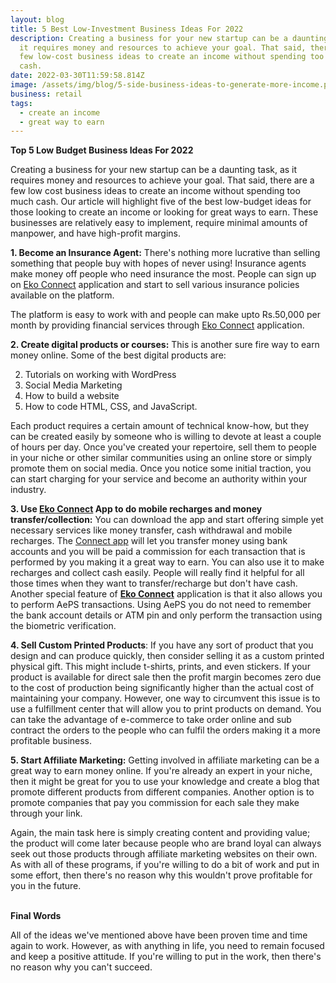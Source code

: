 ```yaml
---
layout: blog
title: 5 Best Low-Investment Business Ideas For 2022
description: Creating a business for your new startup can be a daunting task, as
  it requires money and resources to achieve your goal. That said, there are a
  few low-cost business ideas to create an income without spending too much
  cash.
date: 2022-03-30T11:59:58.814Z
image: /assets/img/blog/5-side-business-ideas-to-generate-more-income.png
business: retail
tags:
  - create an income
  - great way to earn
---
```

**Top 5 Low Budget Business Ideas For 2022**

Creating a business for your new startup can be a daunting task, as it requires money and resources to achieve your goal. That said, there are a few low cost business ideas to create an income without spending too much cash. Our article will highlight five of the best low-budget ideas for those looking to create an income or looking for great ways to earn. These businesses are relatively easy to implement, require minimal amounts of manpower, and have high-profit margins.

**1. Become an Insurance Agent:** There's nothing more lucrative than selling something that people buy with hopes of never using! Insurance agents make money off people who need insurance the most. People can sign up on [Eko Connect](https://play.google.com/store/apps/details?id=in.eko.connect&hl=en_IN&gl=US) application and start to sell various insurance policies available on the platform. 

The platform is easy to work with and people can make upto Rs.50,000 per month by providing financial services through [Eko Connect](https://play.google.com/store/apps/details?id=in.eko.connect&hl=en_IN&gl=US) application.

**2. Create digital products or courses:** This is another sure fire way to earn money online. Some of the best digital products are:

2. Tutorials on working with WordPress
3. Social Media Marketing
4. How to build a website
5. How to code HTML, CSS, and JavaScript.

Each product requires a certain amount of technical know-how, but they can be created easily by someone who is willing to devote at least a couple of hours per day. Once you've created your repertoire, sell them to people in your niche or other similar communities using an online store or simply promote them on social media. Once you notice some initial traction, you can start charging for your service and become an authority within your industry.

**3. Use [Eko Connect](https://play.google.com/store/apps/details?id=in.eko.connect&hl=en_IN&gl=US) App to do mobile recharges and money transfer/collection:** You can download the app and start offering simple yet necessary services like money transfer, cash withdrawal and mobile recharges. The [Connect app](https://play.google.com/store/apps/details?id=in.eko.connect&hl=en_IN&gl=US) will let you transfer money using bank accounts and you will be paid a commission for each transaction that is performed by you making it a great way to earn. You can also use it to make recharges and collect cash easily. People will really find it helpful for all those times when they want to transfer/recharge but don't have cash. Another special feature of **[Eko Connect](https://play.google.com/store/apps/details?id=in.eko.connect&hl=en_IN&gl=US)** application is that it also allows you to perform AePS transactions. Using AePS you do not need to remember the bank account details or ATM pin and only perform the transaction using the biometric verification.

**4. Sell Custom Printed Products**: If you have any sort of product that you design and can produce quickly, then consider selling it as a custom printed physical gift. This might include t-shirts, prints, and even stickers. If your product is available for direct sale then the profit margin becomes zero due to the cost of production being significantly higher than the actual cost of maintaining your company. However, one way to circumvent this issue is to use a fulfillment center that will allow you to print products on demand. You can take the advantage of e-commerce to take order online and sub contract the orders to the people who can fulfil the orders making it a more profitable business.

**5. Start Affiliate Marketing:** Getting involved in affiliate marketing can be a great way to earn money online. If you're already an expert in your niche, then it might be great for you to use your knowledge and create a blog that promote different products from different companies. Another option is to promote companies that pay you commission for each sale they make through your link.

Again, the main task here is simply creating content and providing value; the product will come later because people who are brand loyal can always seek out those products through affiliate marketing websites on their own. As with all of these programs, if you're willing to do a bit of work and put in some effort, then there's no reason why this wouldn't prove profitable for you in the future.

**\
Final Words**

All of the ideas we've mentioned above have been proven time and time again to work. However, as with anything in life, you need to remain focused and keep a positive attitude. If you're willing to put in the work, then there's no reason why you can't succeed.